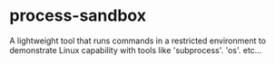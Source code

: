 # process-sandbox
A lightweight tool that runs commands in a restricted environment to demonstrate Linux capability with tools like 'subprocess'. 'os'. etc...

